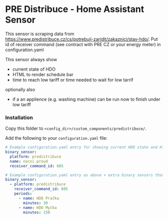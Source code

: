# PRE Distribuce - Home Assistant Sensor

This sensor is scraping data from https://www.predistribuce.cz/cs/potrebuji-zaridit/zakaznici/stav-hdo/. Put id of receiver command (see contract with PRE CZ or your energy meter) in configuration.yaml

This sensor always show
- current state of HDO
- HTML to render schedule bar
- time to reach low tariff or time needed to wait for low tarrif

optionally also
-  if a an applience (e.g. washing machine) can be run now to finish under low tariff

### Installation

Copy this folder to `<config_dir>/custom_components/predistribuce/`.

Add the following to your `configuration.yaml` file:

```yaml
# Example configuration.yaml entry for showing current HDO state and HTML for rendering a time schedule
binary_sensor:
  platform: predistribuce
  name: nocni proud
  receiver_command_id: 605
```

```yaml
# Example configuration.yaml entry as above + extra binary sensors that show if a an applience (e.g. washing machine) can be run now to finish under low tariff
binary_sensor:
  - platform: predistribuce
    receiver_command_id: 605
    periods:
      - name: HDO Pračka
        minutes: 30
      - name: HDO Myčka
        minutes: 150
```
